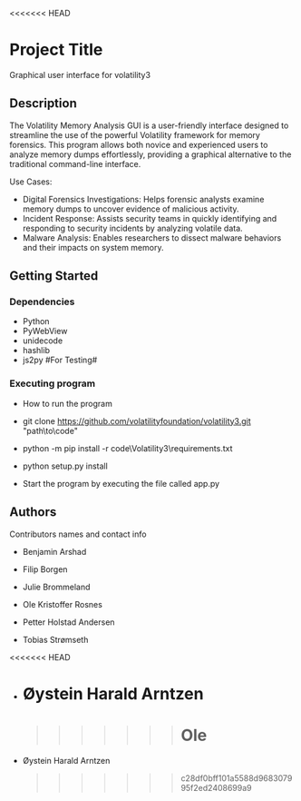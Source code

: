 <<<<<<< HEAD

# Project Title

Graphical user interface for volatility3

## Description

The Volatility Memory Analysis GUI is a user-friendly interface designed to streamline the use of the powerful Volatility framework for memory forensics.
This program allows both novice and experienced users to analyze memory dumps effortlessly,
providing a graphical alternative to the traditional command-line interface.

Use Cases:

-   Digital Forensics Investigations: Helps forensic analysts examine memory dumps to uncover evidence of malicious activity.
-   Incident Response: Assists security teams in quickly identifying and responding to security incidents by analyzing volatile data.
-   Malware Analysis: Enables researchers to dissect malware behaviors and their impacts on system memory.

## Getting Started

### Dependencies

-   Python
-   PyWebView
-   unidecode
-   hashlib
-   js2py #For Testing#

### Executing program

-   How to run the program

-   git clone https://github.com/volatilityfoundation/volatility3.git "path\to\code"
-   python -m pip install -r code\Volatility3\requirements.txt
-   python setup.py install

-   Start the program by executing the file called app.py

## Authors

Contributors names and contact info

-   Benjamin Arshad

-   Filip Borgen

-   Julie Brommeland

-   Ole Kristoffer Rosnes

-   Petter Holstad Andersen

-   Tobias Strømseth

<<<<<<< HEAD

-   # Øystein Harald Arntzen
    > > > > > > > # Ole
-   Øystein Harald Arntzen
    > > > > > > > c28df0bff101a5588d968307995f2ed2408699a9
